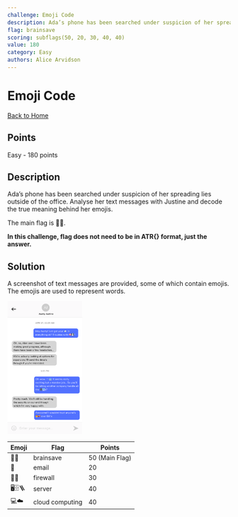 ```yaml
---
challenge: Emoji Code
description: Ada’s phone has been searched under suspicion of her spreading lies outside of the office. Analyse her text messages with Justine and decode the true meaning behind her emojis.\nThe main flag is 🧠💾.\n**In this challenge, flag does not need to be in ATR{} format, just the answer.**
flag: brainsave
scoring: subflags(50, 20, 30, 40, 40)
value: 180
category: Easy
authors: Alice Arvidson
---
```


# Emoji Code

[Back to Home](../../README.md)

## Points

Easy - 180 points

## Description

Ada’s phone has been searched under suspicion of her spreading lies outside of the office. Analyse her text messages with Justine and decode the true meaning behind her emojis.

The main flag is 🧠💾.

**In this challenge, flag does not need to be in ATR{} format, just the answer.**

## Solution

A screenshot of text messages are provided, some of which contain emojis. The emojis are used to represent words.

<img src="./screenshot.png" alt="Text Messages" height="300px" />

| Emoji | Flag | Points |
|-------|------|--------|
| 💾🧠 | brainsave | 50 (Main Flag) |
| 📨 | email | 20 |
| 🧱🔥 | firewall | 30 |
| 🖥️🗄️🪜 | server | 40 |
| 💻☁️ | cloud computing | 40 |
